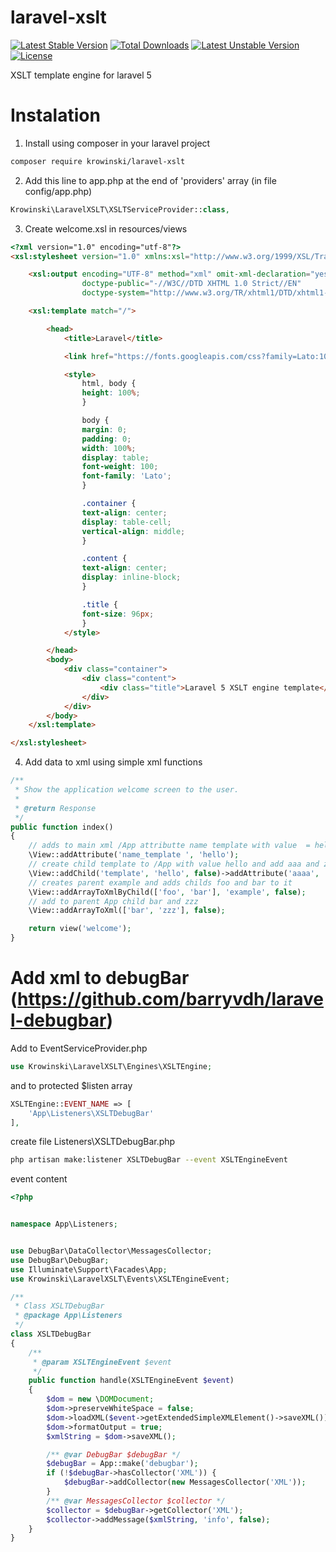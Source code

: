 # laravel-xslt 

[![Latest Stable Version](https://poser.pugx.org/krowinski/laravel-xslt/v/stable)](https://packagist.org/packages/krowinski/laravel-xslt) [![Total Downloads](https://poser.pugx.org/krowinski/laravel-xslt/downloads)](https://packagist.org/packages/krowinski/laravel-xslt) [![Latest Unstable Version](https://poser.pugx.org/krowinski/laravel-xslt/v/unstable)](https://packagist.org/packages/krowinski/laravel-xslt) [![License](https://poser.pugx.org/krowinski/laravel-xslt/license)](https://packagist.org/packages/krowinski/laravel-xslt)

XSLT template engine for laravel 5

# Instalation

1. Install using composer in your laravel project

```sh
composer require krowinski/laravel-xslt
```

2. Add this line to app.php at the end of 'providers' array (in file config/app.php)

```php
Krowinski\LaravelXSLT\XSLTServiceProvider::class,
```

3. Create welcome.xsl in resources/views

```html
<?xml version="1.0" encoding="utf-8"?>
<xsl:stylesheet version="1.0" xmlns:xsl="http://www.w3.org/1999/XSL/Transform" xmlns:exslt="http://exslt.org/common" xmlns:str="http://exslt.org/strings" xmlns:php="http://php.net/xsl" exclude-result-prefixes="exslt str php">

    <xsl:output encoding="UTF-8" method="xml" omit-xml-declaration="yes" indent="yes"
                doctype-public="-//W3C//DTD XHTML 1.0 Strict//EN"
                doctype-system="http://www.w3.org/TR/xhtml1/DTD/xhtml1-strict.dtd" cdata-section-elements="script"/>

    <xsl:template match="/">

        <head>
            <title>Laravel</title>

            <link href="https://fonts.googleapis.com/css?family=Lato:100" rel="stylesheet" type="text/css"/>

            <style>
                html, body {
                height: 100%;
                }

                body {
                margin: 0;
                padding: 0;
                width: 100%;
                display: table;
                font-weight: 100;
                font-family: 'Lato';
                }

                .container {
                text-align: center;
                display: table-cell;
                vertical-align: middle;
                }

                .content {
                text-align: center;
                display: inline-block;
                }

                .title {
                font-size: 96px;
                }
            </style>

        </head>
        <body>
            <div class="container">
                <div class="content">
                    <div class="title">Laravel 5 XSLT engine template</div>
                </div>
            </div>
        </body>
    </xsl:template>

</xsl:stylesheet>
```

4. Add data to xml using simple xml functions

```php
/**
 * Show the application welcome screen to the user.
 *
 * @return Response
 */
public function index()
{	
	// adds to main xml /App attributte name template with value  = hello
	\View::addAttribute('name_template ', 'hello');
	// create child template to /App with value hello and add aaa and zzz atribute to template.
	\View::addChild('template', 'hello', false)->addAttribute('aaaa', 'zzz');
	// creates parent example and adds childs foo and bar to it 
	\View::addArrayToXmlByChild(['foo', 'bar'], 'example', false); 
	// add to parent App child bar and zzz
	\View::addArrayToXml(['bar', 'zzz'], false);

	return view('welcome');
}
```

# Add xml to debugBar (https://github.com/barryvdh/laravel-debugbar) 

Add to EventServiceProvider.php
 
```php
use Krowinski\LaravelXSLT\Engines\XSLTEngine;
```

and to protected $listen array

```php
XSLTEngine::EVENT_NAME => [
    'App\Listeners\XSLTDebugBar'
],
```
             
create file Listeners\XSLTDebugBar.php
```bash
php artisan make:listener XSLTDebugBar --event XSLTEngineEvent
```

event content
      
```php
<?php


namespace App\Listeners;


use DebugBar\DataCollector\MessagesCollector;
use DebugBar\DebugBar;
use Illuminate\Support\Facades\App;
use Krowinski\LaravelXSLT\Events\XSLTEngineEvent;

/**
 * Class XSLTDebugBar
 * @package App\Listeners
 */
class XSLTDebugBar
{
    /**
     * @param XSLTEngineEvent $event
     */
    public function handle(XSLTEngineEvent $event)
    {
        $dom = new \DOMDocument;
        $dom->preserveWhiteSpace = false;
        $dom->loadXML($event->getExtendedSimpleXMLElement()->saveXML());
        $dom->formatOutput = true;
        $xmlString = $dom->saveXML();

        /** @var DebugBar $debugBar */
        $debugBar = App::make('debugbar');
        if (!$debugBar->hasCollector('XML')) {
            $debugBar->addCollector(new MessagesCollector('XML'));
        }
        /** @var MessagesCollector $collector */
        $collector = $debugBar->getCollector('XML');
        $collector->addMessage($xmlString, 'info', false);
    }
}
```   
               
